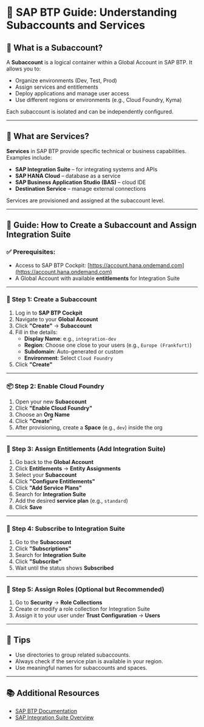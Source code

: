 # 📘 SAP BTP Guide: Understanding Subaccounts and Services

## 🔹 What is a Subaccount?

A **Subaccount** is a logical container within a Global Account in SAP BTP. It allows you to:
- Organize environments (Dev, Test, Prod)
- Assign services and entitlements
- Deploy applications and manage user access
- Use different regions or environments (e.g., Cloud Foundry, Kyma)

Each subaccount is isolated and can be independently configured.

---

## 🔸 What are Services?

**Services** in SAP BTP provide specific technical or business capabilities. Examples include:
- **SAP Integration Suite** – for integrating systems and APIs
- **SAP HANA Cloud** – database as a service
- **SAP Business Application Studio (BAS)** – cloud IDE
- **Destination Service** – manage external connections

Services are provisioned and assigned at the subaccount level.

---

## 🧭 Guide: How to Create a Subaccount and Assign Integration Suite

### ✅ Prerequisites:
- Access to SAP BTP Cockpit: [https://account.hana.ondemand.com](https://account.hana.ondemand.com)
- A Global Account with available **entitlements** for Integration Suite

---

### 📁 Step 1: Create a Subaccount

1. Log in to **SAP BTP Cockpit**
2. Navigate to your **Global Account**
3. Click **"Create"** → **Subaccount**
4. Fill in the details:
   - **Display Name**: e.g., `integration-dev`
   - **Region**: Choose one close to your users (e.g., `Europe (Frankfurt)`)
   - **Subdomain**: Auto-generated or custom
   - **Environment**: Select `Cloud Foundry`
5. Click **"Create"**

---

### 📦 Step 2: Enable Cloud Foundry

1. Open your new **Subaccount**
2. Click **"Enable Cloud Foundry"**
3. Choose an **Org Name**
4. Click **"Create"**
5. After provisioning, create a **Space** (e.g., `dev`) inside the org

---

### 🎫 Step 3: Assign Entitlements (Add Integration Suite)

1. Go back to the **Global Account**
2. Click **Entitlements** → **Entity Assignments**
3. Select your **Subaccount**
4. Click **"Configure Entitlements"**
5. Click **"Add Service Plans"**
6. Search for **Integration Suite**
7. Add the desired **service plan** (e.g., `standard`)
8. Click **Save**

---

### 🔧 Step 4: Subscribe to Integration Suite

1. Go to the **Subaccount**
2. Click **"Subscriptions"**
3. Search for **Integration Suite**
4. Click **"Subscribe"**
5. Wait until the status shows **Subscribed**

---

### 🔑 Step 5: Assign Roles (Optional but Recommended)

1. Go to **Security** → **Role Collections**
2. Create or modify a role collection for Integration Suite
3. Assign it to your user under **Trust Configuration** → **Users**

---

## 📌 Tips

- Use directories to group related subaccounts.
- Always check if the service plan is available in your region.
- Use meaningful names for subaccounts and spaces.

---

## 📚 Additional Resources

- [SAP BTP Documentation](https://help.sap.com/btp)
- [SAP Integration Suite Overview](https://help.sap.com/docs/integration-suite)

